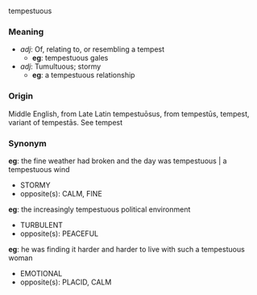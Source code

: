 tempestuous
### Meaning
+ _adj_: Of, relating to, or resembling a tempest
    + __eg__: tempestuous gales
+ _adj_: Tumultuous; stormy
    + __eg__: a tempestuous relationship

### Origin

Middle English, from Late Latin tempestuōsus, from tempestūs, tempest, variant of tempestās. See tempest

### Synonym

__eg__: the fine weather had broken and the day was tempestuous | a tempestuous wind

+ STORMY
+ opposite(s): CALM, FINE

__eg__: the increasingly tempestuous political environment

+ TURBULENT
+ opposite(s): PEACEFUL

__eg__: he was finding it harder and harder to live with such a tempestuous woman

+ EMOTIONAL
+ opposite(s): PLACID, CALM


